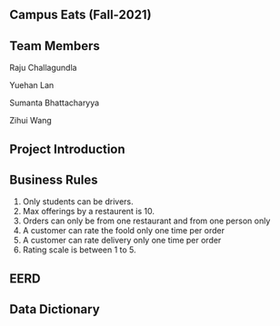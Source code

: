 ## Campus Eats (Fall-2021)


## Team Members

Raju Challagundla

Yuehan Lan

Sumanta Bhattacharyya

Zihui Wang

## Project Introduction






## Business Rules
1. Only students can be drivers.
2. Max offerings by a restaurent is 10.
3. Orders can only be from one restaurant and from one person only
4. A customer can rate the foold only one time per order
5. A customer can rate delivery only one time per order
6. Rating scale is between 1 to 5.

## EERD


## Data Dictionary


